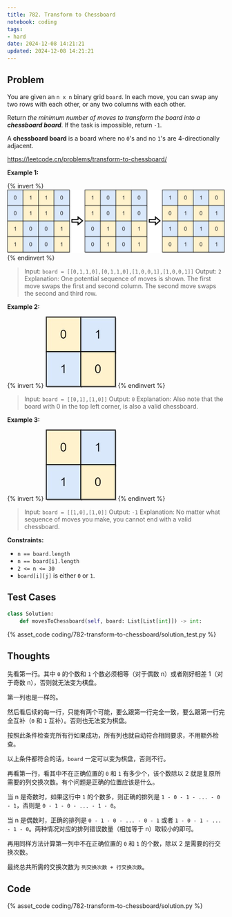 ```yaml
---
title: 782. Transform to Chessboard
notebook: coding
tags:
- hard
date: 2024-12-08 14:21:21
updated: 2024-12-08 14:21:21
---
```

## Problem

You are given an `n x n` binary grid `board`. In each move, you can swap any two rows with each other, or any two columns with each other.

Return _the minimum number of moves to transform the board into a **chessboard board**_. If the task is impossible, return `-1`.

A **chessboard board** is a board where no `0`'s and no `1`'s are 4-directionally adjacent.

<https://leetcode.cn/problems/transform-to-chessboard/>

**Example 1:**

{% invert %}
![case1|400](782-transform-to-chessboard/case1.png)
{% endinvert %}

> Input: `board = [[0,1,1,0],[0,1,1,0],[1,0,0,1],[1,0,0,1]]`
> Output: `2`
> Explanation: One potential sequence of moves is shown.
> The first move swaps the first and second column.
> The second move swaps the second and third row.

**Example 2:**

{% invert %}
![case2](782-transform-to-chessboard/case2.png)
{% endinvert %}

> Input: `board = [[0,1],[1,0]]`
> Output: `0`
> Explanation: Also note that the board with 0 in the top left corner, is also a valid chessboard.

**Example 3:**

{% invert %}
![case3](782-transform-to-chessboard/case2.png)
{% endinvert %}

> Input: `board = [[1,0],[1,0]]`
> Output: `-1`
> Explanation: No matter what sequence of moves you make, you cannot end with a valid chessboard.

**Constraints:**

- `n == board.length`
- `n == board[i].length`
- `2 <= n <= 30`
- `board[i][j]` is either `0` or `1`.

## Test Cases

``` python
class Solution:
    def movesToChessboard(self, board: List[List[int]]) -> int:
```

{% asset_code coding/782-transform-to-chessboard/solution_test.py %}

## Thoughts

先看第一行。其中 `0` 的个数和 `1` 个数必须相等（对于偶数 n）或者刚好相差 1（对于奇数 n），否则就无法变为棋盘。

第一列也是一样的。

然后看后续的每一行，只能有两个可能，要么跟第一行完全一致，要么跟第一行完全互补（`0` 和 `1` 互补）。否则也无法变为棋盘。

按照此条件检查完所有行如果成功，所有列也就自动符合相同要求，不用额外检查。

以上条件都符合的话，`board` 一定可以变为棋盘，否则不行。

再看第一行，看其中不在正确位置的 `0` 和 `1` 有多少个，该个数除以 2 就是复原所需要的列交换次数。有个问题是正确的位置应该是什么。

当 n 是奇数时，如果这行中 `1` 的个数多，则正确的排列是 `1 - 0 - 1 - ... - 0 - 1`，否则是 `0 - 1 - 0 - ... - 1 - 0`。

当 n 是偶数时，正确的排列是 `0 - 1 - 0 - ... - 0 - 1` 或者 `1 - 0 - 1 - ... - 1 - 0`。两种情况对应的排列错误数量（相加等于 n）取较小的即可。

再用同样方法计算第一列中不在正确位置的 `0` 和 `1` 的个数，除以 2 是需要的行交换次数。

最终总共所需的交换次数为 `列交换次数 + 行交换次数`。

## Code

{% asset_code coding/782-transform-to-chessboard/solution.py %}
